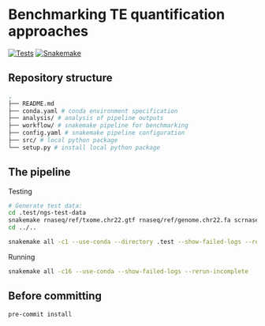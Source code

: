 # Benchmarking TE quantification approaches

[![Tests](https://github.com/gage-lab/bulk_te_bench/actions/workflows/main.yaml/badge.svg)](https://github.com/gage-lab/bulk_te_bench/actions/workflows/main.yaml)
[![Snakemake](https://img.shields.io/badge/snakemake-≥7.32.0-brightgreen.svg)](https://snakemake.github.io)

## Repository structure

```bash
.
├── README.md
├── conda.yaml # conda environment specification
├── analysis/ # analysis of pipeline outputs
├── workflow/ # snakemake pipeline for benchmarking
├── config.yaml # snakemake pipeline configuration
├── src/ # local python package
└── setup.py # install local python package
```

## The pipeline

Testing

```bash
# Generate test data:
cd .test/ngs-test-data
snakemake rnaseq/ref/txome.chr22.gtf rnaseq/ref/genome.chr22.fa scrnaseq_10x_v3/ref/rmsk_chr22.out -c1 --use-conda
cd ../..

snakemake all -c1 --use-conda --directory .test --show-failed-logs --rerun-incomplete
```

Running

```bash
snakemake all -c16 --use-conda --show-failed-logs --rerun-incomplete
```

## Before committing

```bash
pre-commit install
```
